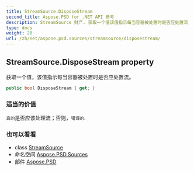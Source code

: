 ```yaml
---
title: StreamSource.DisposeStream
second_title: Aspose.PSD for .NET API 参考
description: StreamSource 财产. 获取一个值该值指示每当容器被处置时是否应处置流
type: docs
weight: 20
url: /zh/net/aspose.psd.sources/streamsource/disposestream/
---
```

## StreamSource.DisposeStream property

获取一个值，该值指示每当容器被处置时是否应处置流。

```csharp
public bool DisposeStream { get; }
```

### 适当的价值

`真的`是否应该处理流；否则，`错误的`.

### 也可以看看

* class [StreamSource](../)
* 命名空间 [Aspose.PSD.Sources](../../streamsource/)
* 部件 [Aspose.PSD](../../../)


